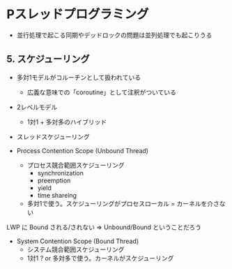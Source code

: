# Pスレッドプログラミング

 * 並行処理で起こる同期やデッドロックの問題は並列処理でも起こりうる

## 5. スケジューリング

 * 多対1モデルがコルーチンとして扱われている
   * 広義な意味での「coroutine」として注釈がついている
 * 2レベルモデル
   * 1対1 + 多対多のハイブリッド

 * スレッドスケジューリング
 * Process Contention Scope (Unbound Thread)
   * プロセス競合範囲スケジューリング
     * synchronization
     * preemption
     * yield
     * time shareing
   * 多対1で使う。スケジューリングがプロセスローカル = カーネルを介さない

LWP に Bound される/されない => Unbound/Bound ということだろう

 * System Contention Scope (Bound Thread)
   * システム競合範囲スケジューリング
   * 1対1 ? or 多対多で使う。カーネルがスケジューリング

